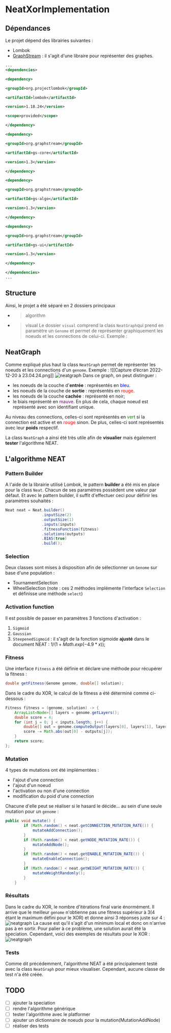 # NeatXorImplementation
## Dépendances
Le projet dépend des librairies suivantes :
- Lombok
- [GraphStream](https://graphstream-project.org) : il s'agit d'une libraire pour représenter des graphes.
```xml
...
<dependencies>

<dependency>

<groupId>org.projectlombok</groupId>

<artifactId>lombok</artifactId>

<version>1.18.24</version>

<scope>provided</scope>

</dependency>

<dependency>

<groupId>org.graphstream</groupId>

<artifactId>gs-core</artifactId>

<version>1.3</version>

</dependency>

<dependency>

<groupId>org.graphstream</groupId>

<artifactId>gs-algo</artifactId>

<version>1.3</version>

</dependency>

<dependency>

<groupId>org.graphstream</groupId>

<artifactId>gs-ui</artifactId>

<version>1.3</version>

</dependency>

</dependencies>
...
```

## Structure
Ainsi, le projet a été séparé en 2 dossiers principaux
- > algorithm
- > visual
  Le dossier `visual` comprend la class `NeatGraph`qui prend en paramètre un `Genome` et permet de représenter graphiquement les noeuds et les connections de celui-ci. Exemple :
## NeatGraph
Comme expliqué plus haut la class `NeatGraph` permet de représenter les noeuds et les connections d'un `genome`. Exemple :
![[Capture d’écran 2022-12-20 à 23.04.24.png]]
![neatgraph](resources/neatGraph.png)
Dans ce graph, on peut distinguer :
- les noeuds de la couche d'**entrée** : représentés en
  <span style="color:blue">bleu</span>.
- les noeuds de la couche de **sortie** : représentés en
  <span style="color:red">rouge</span>.
- les noeuds de la couche **cachée** : représenté en noir;
- le biais représenté en
  <span style="color:purple">mauve</span>.
  En plus de cela, chaque noeud est représenté avec son identifiant unique.

Au niveau des connections, celles-ci sont représentés en <span style="color:green">vert</span> si la connection est active et en <span style="color:red">rouge</span> sinon. De plus, celles-ci sont représentés avec leur **poids** respectif.

La class `NeatGraph` a ainsi été très utile afin de **visualier** mais également **tester** l'algorithme NEAT.
## L'algorithme NEAT
### Pattern Builder
A l'aide de la librairie utilisé Lombok, le pattern **builder** a été mis en place pour la class `Neat`. Chacun de ses paramètres possèdent une valeur par défaut. Et avec le pattern builder, il suffit d'effectuer ceci pour définir les paramètres souhaités :
```java
Neat neat = Neat.builder()  
                .inputSize(2)
                .outputSize(1)  
                .inputs(inputs)  
                .fitnessFunction(fitness)  
                .solutions(outputs)  
                .BIAS(true)  
                .build();
```
### Selection
Deux classes sont mises à disposition afin de sélectionner un `Genome` sur base d'une population :
- TournamentSelection
- WheelSelection
  (note : ces 2 méthodes implémente l'interface `Selection` et définisse une méthode `select`)
### Activation function
Il est possible de passer en paramètres 3 fonctions d'activation :
1. `Sigmoid`
2. `Gaussian`
3. `SteepenedSigmoid` : il s'agit de la fonction sigmoide **ajusté** dans le document NEAT : $1 / (1 + Math.exp(-4.9 * x));$


### Fitness
Une interface `Fitness` a été définie et déclare une méthode pour récupérer la fitness :
```java
double getFitness(Genome genome, double[] solution);
```

Dans le cadre du XOR, le calcul de la fitness a été déterminé comme ci-dessous :
```java
Fitness fitness = (genome, solution) -> {  
    ArrayList<Node>[] layers = genome.getLayers();  
    double score = 4;  
    for (int j = 0; j < inputs.length; j++) {  
        double[] out = genome.computeOutput(layers[0], layers[1], layers[2], inputs[j]);  
        score -= Math.abs(out[0] - outputs[j]);  
    }  
    return score;  
};
```
### Mutation
4 types de mutations ont été implémentées :
- l'ajout d'une connection
- l'ajout d'un noeud
- l'activation ou non d'une connection
- modification du poid d'une connection

Chacune d'elle peut se réaliser si le hasard le décide... au
sein d'une seule mutation pour un `genome` :
```java
public void mutate() {
        if (Math.random() < neat.getCONNECTION_MUTATION_RATE()) {
            mutateAddConnection();
        }
        if (Math.random() < neat.getNODE_MUTATION_RATE()) {
            mutateAddNode();
        }
        if (Math.random() < neat.getENABLE_MUTATION_RATE()) {
            mutateEnableConnection();
        }
        if (Math.random() < neat.getWEIGHT_MUTATION_RATE()) {
            mutateWeightRandomly();
        }
    }
```
### Résultats
Dans le cadre du XOR, le nombre d'itérations final varie énormément. Il arrive que le meilleur 
`genome` n'obtienne pas une fitness supérieur à 3(4 étant le maximum défini pour le XOR) et donne ainsi 
3 réponses juste sur 4 :
![neatgraph](resources/r2.png)
La cause est qu'il s'agit d'un minimum local et donc on n'arrive pas à en sortir. Pour palier
à ce problème, une solution aurait été la speciation. Cependant, voici des exemples de résultats
pour le XOR :
![neatgraph](resources/r1.png)

### Tests
Comme dit précédemment, l'algorithme NEAT a été principalement testé avec la class `NeatGraph` pour mieux visualiser. Cependant, aucune classe de test n'a été créée.
## TODO
- [ ] ajouter la speciation
- [ ] rendre l'algorithme générique
- [ ] tester l'algorithme avec le platformer
- [ ] ajouter un dictionnaire de noeuds pour la mutation(MutationAddNode)
- [ ] réaliser des tests
